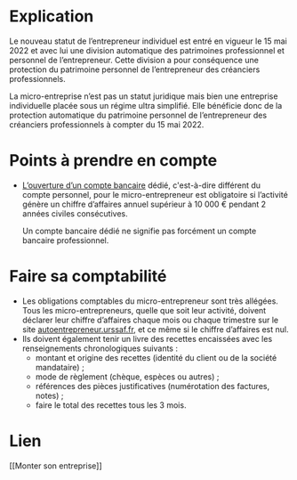 # Explication

Le nouveau statut de l’entrepreneur individuel est entré en vigueur le 15 mai 2022 et avec lui une division automatique des patrimoines professionnel et personnel de l’entrepreneur. Cette division a pour conséquence une protection du patrimoine personnel de l’entrepreneur des créanciers professionnels.

La micro-entreprise n’est pas un statut juridique mais bien une entreprise individuelle placée sous un régime ultra simplifié. Elle bénéficie donc de la protection automatique du patrimoine personnel de l’entrepreneur des créanciers professionnels à compter du 15 mai 2022.

# Points à prendre en compte

- [L’ouverture d’un compte bancaire](https://bpifrance-creation.fr/encyclopedie/micro-entreprise-regime-auto-entrepreneur/fiscal-social-comptable/comptabilite-du) dédié, c'est-à-dire différent du compte personnel, pour le micro-entrepreneur est obligatoire si l’activité génère un chiffre d’affaires annuel supérieur à 10 000 € pendant 2 années civiles consécutives.
   
   Un compte bancaire dédié ne signifie pas forcément un compte bancaire professionnel.

# Faire sa comptabilité 

- Les obligations comptables du micro-entrepreneur sont très allégées. Tous les micro-entrepreneurs, quelle que soit leur activité, doivent déclarer leur chiffre d’affaires chaque mois ou chaque trimestre sur le site [autoentrepreneur.urssaf.fr](https://www.autoentrepreneur.urssaf.fr/portail/accueil.html), et ce même si le chiffre d’affaires est nul.
- Ils doivent également tenir un livre des recettes encaissées avec les renseignements chronologiques suivants :
	- montant et origine des recettes (identité du client ou de la société mandataire) ;
	- mode de règlement (chèque, espèces ou autres) ;
	- références des pièces justificatives (numérotation des factures, notes) ;
	- faire le total des recettes tous les 3 mois.

# Lien

[[Monter son entreprise]]

